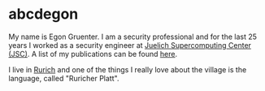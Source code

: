 # abcdegon
My name is Egon Gruenter. I am a security professional and for the last 25
years I worked as a security engineer at [Juelich Supercomputing Center
(JSC)](https://www.fz-juelich.de/de/ias/jsc). A list of my publications can be
found [here](https://www.fz-juelich.de/en/ias/jsc/publication-lists/gruenter_e).

I live in [Rurich](https://de.wikipedia.org/wiki/Rurich) and one of the things
I really love about the  village is the language, called "Ruricher Platt". 


